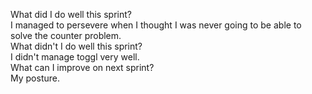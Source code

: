 What did I do well this sprint?
<br>I managed to persevere when I thought I was never going to be able to solve the counter problem.
<br>What didn't I do well this sprint?
<br>I didn't manage toggl very well.
<br>What can I improve on next sprint?
<br>My posture.
